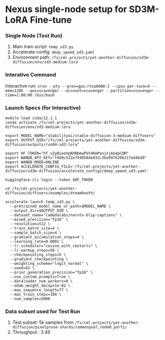 # Nexus single-node setup for SD3M-LoRA Fine-tune 
### Single Node (Test Run)

1. Main train script: `temp_sd3.py`
2. Accelerate config: `deep_speed_sd3.yaml`
3. Environment path: `/fs/cml-projects/yet-another-diffusion/sd3m-diffusion/env/sd3-medium-lora`


### Interative Command
Interactive run: `srun --pty --gres=gpu:rtxa6000:1 --cpus-per-task=4 --mem=128G --qos=scavenger --account=scavenger --partition=scavenger --time=1:00:00 /bin/bash`


### Launch Specs (for Interactive)
```
module load cuda/12.1.1
conda activate /fs/cml-projects/yet-another-diffusion/sd3m-diffusion/env/sd3-medium-lora

export MODEL_NAME="stabilityai/stable-diffusion-3-medium-diffusers"
export OUTPUT_DIR="/fs/cml-projects/yet-another-diffusion/sd3m-diffusion/outputs/run04-sd3-lora"

export HF_TOKEN="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"
export WANDB_API_KEY="fdd9c522e7590584e032c3be997620b217e44bd0"
export WANDB_MODE=ONLINE
export ACCELERATE_CONFIG_FILE='/fs/cml-projects/yet-another-diffusion/sd3m-diffusion/accelerate_configs/deep_speed_sd3.yaml'

huggingface-cli login --token $HF_TOKEN

cd /fs/cml-projects/yet-another-diffusion/diffusers/examples/dreambooth/

accelerate launch temp_sd3.py \
  --pretrained_model_name_or_path=$MODEL_NAME \
  --output_dir=$OUTPUT_DIR \
  --dataset_name="lambdalabs/naruto-blip-captions" \
  --mixed_precision="fp16" \
  --resolution=512 \
  --train_batch_size=4 \
  --sample_batch_size=4 \
  --gradient_accumulation_steps=4 \
  --learning_rate=0.0001 \
  --lr_scheduler="cosine_with_restarts" \
  --lr_warmup_steps=50 \
  --checkpointing_steps=5 \
  --gradient_checkpointing \
  --weighting_scheme="logit_normal" \
  --seed=42 \
  --prior_generation_precision="fp16" \
  --use_custom_prompts=True \
  --dataloader_num_workers=0 \
  --adam_weight_decay=1e-02 \
  --max_sequence_length=77 \
  --max_train_steps=100 \
  --num_samples=5000
```

### Data subset used for Test Run
1. Test subset: 5k samples from `/fs/cml-projects/yet-another-diffusion/pixelprose-shards/commonpool_node0_part1/`
2. Throughput : 3.49
